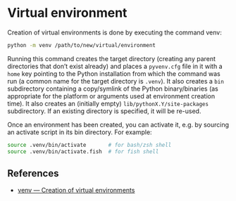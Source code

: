 # Virtual environment

Creation of virtual environments is done by executing the command venv:

```sh
python -m venv /path/to/new/virtual/environment
```

Running this command creates the target directory (creating any parent directories that don’t exist already) and places a `pyvenv.cfg` file in it with a `home` key pointing to the Python installation from which the command was run (a common name for the target directory is `.venv`). It also creates a `bin`  subdirectory containing a copy/symlink of the Python binary/binaries (as appropriate for the platform or arguments used at environment creation time). It also creates an (initially empty) `lib/pythonX.Y/site-packages` subdirectory. If an existing directory is specified, it will be re-used.

Once an environment has been created, you can activate it, e.g. by
sourcing an activate script in its bin directory. For example:

```sh
source .venv/bin/activate       # for bash/zsh shell
source .venv/bin/activate.fish  # for fish shell
```

## References

- [venv — Creation of virtual environments](https://docs.python.org/3/library/venv.html)
